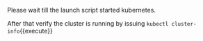Please wait till the launch script started kubernetes.

After that verify the cluster is running by issuing `kubectl cluster-info`{{execute}}
